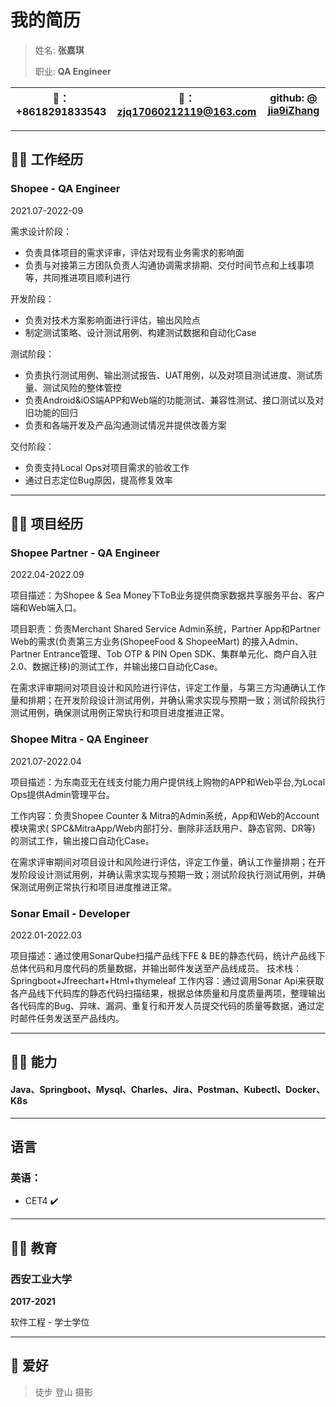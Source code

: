 # **我的简历**

> 姓名: **张嘉琪**
>
>职业: **QA Engineer**

| 📱：+8618291833543 | 📮：zjq17060212119@163.com | github: [@ jia9iZhang](https://github.com/jia9iZhang) |
| ----------------- | ------------------------- | ----------------------------------------------------- |

------

## 👨‍💻‍ 工作经历

### **Shopee - QA** Engineer

2021.07-2022-09

需求设计阶段：

- 负责具体项目的需求评审，评估对现有业务需求的影响面
- 负责与对接第三方团队负责人沟通协调需求排期、交付时间节点和上线事项等，共同推进项目顺利进行

开发阶段：

- 负责对技术方案影响面进行评估，输出风险点
- 制定测试策略、设计测试用例、构建测试数据和自动化Case

测试阶段：

- 负责执行测试用例、输出测试报告、UAT用例，以及对项目测试进度、测试质量、测试风险的整体管控
- 负责Android&iOS端APP和Web端的功能测试、兼容性测试、接口测试以及对旧功能的回归
- 负责和各端开发及产品沟通测试情况并提供改善方案

交付阶段：

- 负责支持Local Ops对项目需求的验收工作
- 通过日志定位Bug原因，提高修复效率

------

## 👨‍💻‍ 项目经历

### Shopee Partner - QA Engineer

2022.04-2022.09

项目描述：为Shopee & Sea Money下ToB业务提供商家数据共享服务平台、客户端和Web端入口。

项目职责：负责Merchant Shared Service Admin系统，Partner App和Partner Web的需求(负责第三方业务(ShopeeFood & ShopeeMart)
的接入Admin、Partner Entrance管理、Tob OTP & PIN Open SDK、集群单元化、商户自入驻2.0、数据迁移)的测试工作，并输出接口自动化Case。

在需求评审期间对项目设计和风险进行评估，评定工作量，与第三方沟通确认工作量和排期；在开发阶段设计测试用例，并确认需求实现与预期一致；测试阶段执行测试用例，确保测试用例正常执行和项目进度推进正常。

### Shopee Mitra - QA Engineer

2021.07-2022.04

项目描述：为东南亚无在线支付能力用户提供线上购物的APP和Web平台,为Local Ops提供Admin管理平台。

工作内容：负责Shopee Counter & Mitra的Admin系统，App和Web的Account模块需求( SPC&MitraApp/Web内部打分、删除非活跃用户、静态官网、DR等)
的测试工作，输出接口自动化Case。

在需求评审期间对项目设计和风险进行评估，评定工作量，确认工作量排期；在开发阶段设计测试用例，并确认需求实现与预期一致；测试阶段执行测试用例，并确保测试用例正常执行和项目进度推进正常。

### Sonar Email - Developer

2022.01-2022.03

项目描述：通过使用SonarQube扫描产品线下FE & BE的静态代码，统计产品线下总体代码和月度代码的质量数据，并输出邮件发送至产品线成员。
技术栈：Springboot+Jfreechart+Html+thymeleaf
工作内容：通过调用Sonar Api来获取各产品线下代码库的静态代码扫描结果，根据总体质量和月度质量两项，整理输出各代码库的Bug、异味、漏洞、重复行和开发人员提交代码的质量等数据，通过定时邮件任务发送至产品线内。

------

## 👨‍💻‍ 能力

#### Java、Springboot、Mysql、Charles、Jira、Postman、Kubectl、Docker、K8s

------

## 语言

### 英语：

- CET4 ✔️

------

## 👨‍🎓 教育

### 西安工业大学

**2017-2021**

软件工程 - 学士学位

------

## 🤪 爱好

> 徒步
> 登山
> 摄影